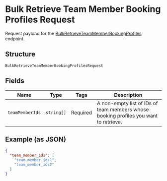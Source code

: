 
# Bulk Retrieve Team Member Booking Profiles Request

Request payload for the [BulkRetrieveTeamMemberBookingProfiles](../../doc/api/bookings.md#bulk-retrieve-team-member-booking-profiles) endpoint.

## Structure

`BulkRetrieveTeamMemberBookingProfilesRequest`

## Fields

| Name | Type | Tags | Description |
|  --- | --- | --- | --- |
| `teamMemberIds` | `string[]` | Required | A non-empty list of IDs of team members whose booking profiles you want to retrieve. |

## Example (as JSON)

```json
{
  "team_member_ids": [
    "team_member_ids1",
    "team_member_ids2"
  ]
}
```

